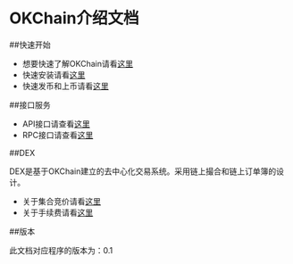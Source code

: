 # OKChain介绍文档



##快速开始

* 想要快速了解OKChain请看[这里](../getting-start/introduction.md)
* 快速安装请看[这里](../getting-start/install.md)
* 快速发币和上币请看[这里](../getting-start/ico.md)


##接口服务

* API接口请查看[这里](../api/http.md)
* RPC接口请查看[这里](../api/node_rpc.md)

##DEX

DEX是基于OKChain建立的去中心化交易系统。采用链上撮合和链上订单簿的设计。

* 关于集合竞价请看[这里](../trade/periodic_auction.md)
* 关于手续费请看[这里](../fee.md)


##版本

此文档对应程序的版本为：0.1



